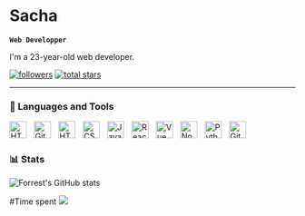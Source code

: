 # Sacha

**`Web Developper`**

I'm a 23-year-old web developer.

   <p align="left">
      <a href="https://github.com/sachawoody?tab=followers">
         <img alt="followers" title="Follow me on Github" src="https://custom-icon-badges.demolab.com/github/followers/sachawoody?color=236ad3&labelColor=1155ba&style=for-the-badge&logo=person-add&label=Follow&logoColor=white"/></a>
      <a href="https://github.com/sachawoody?tab=repositories&sort=stargazers">
         <img alt="total stars" title="Total stars on GitHub" src="https://custom-icon-badges.demolab.com/github/stars/sachawoody?color=55960c&style=for-the-badge&labelColor=488207&logo=star"/></a>
   </p>


---

### 🧰 Languages and Tools

<img align="left" alt="HTML" width="30px" style="padding-right:10px;" src="https://cdn.jsdelivr.net/gh/devicons/devicon/icons/vscode/vscode-original.svg" />

<img align="left" alt="Git" width="30px" style="padding-right:10px;" src="https://cdn.jsdelivr.net/gh/devicons/devicon/icons/git/git-original.svg" />
<img align="left" alt="HTML" width="30px" style="padding-right:10px;" src="https://cdn.jsdelivr.net/gh/devicons/devicon/icons/html5/html5-plain.svg" />
<img align="left" alt="CSS" width="30px" style="padding-right:10px;" src="https://cdn.jsdelivr.net/gh/devicons/devicon/icons/css3/css3-plain.svg" />
<img align="left" alt="JavaScript" width="30px" style="padding-right:10px;" src="https://cdn.jsdelivr.net/gh/devicons/devicon/icons/javascript/javascript-plain.svg" />
<img align="left" alt="React" width="30px" style="padding-right:10px;" src="https://cdn.jsdelivr.net/gh/devicons/devicon/icons/react/react-original.svg" />
<img align="left" alt="Vue" width="30px" style="padding-right:10px;" src="https://cdn.jsdelivr.net/gh/devicons/devicon/icons/vuejs/vuejs-original.svg" />
<img align="left" alt="NodeJS" width="30px" style="padding-right:10px;" src="https://cdn.jsdelivr.net/gh/devicons/devicon/icons/nodejs/nodejs-original.svg" />
<img align="left" alt="Python" width="30px" style="padding-right:10px;" src="https://cdn.jsdelivr.net/gh/devicons/devicon/icons/python/python-plain.svg" />
<img align="left" alt="GitHub" width="30px" style="padding-right:10px;" src="https://cdn.jsdelivr.net/gh/devicons/devicon/icons/photoshop/photoshop-plain.svg" />
<br />

#

### 📊 Stats

![Forrest's GitHub stats](https://github-readme-stats.vercel.app/api?username=sachawoody&show_icons=true&theme=gruvbox)

<!-- ![GitHub Streak](https://streak-stats.demolab.com?user=Loke-60000&theme=gruvbox&border_radius=4.5) -->
#Time spent
<a href="https://wakatime.com/@018b6087-6039-49dd-9f15-6c9cfc906dea"><img src="https://wakatime.com/badge/user/018b6087-6039-49dd-9f15-6c9cfc906dea.svg" /> </a>
